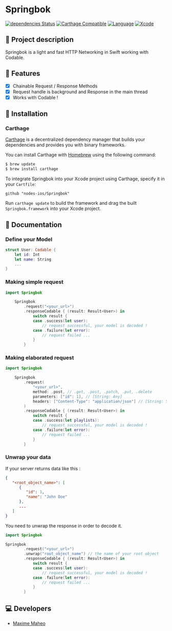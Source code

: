 # Springbok

[![dependencies Status](https://david-dm.org/dwyl/esta/status.svg)](https://david-dm.org/dwyl/esta)
[![Carthage Compatible](https://img.shields.io/badge/Carthage-compatible-4BC51D.svg?style=flat)](https://github.com/Carthage/Carthage)
[![Language](https://img.shields.io/badge/Swift-4.2-brightgreen.svg)](http://swift.org)
[![Xcode](https://img.shields.io/badge/Xcode-10.0-brightgreen.svg)](https://developer.apple.com/download/more/)

## 📖 Project description

Springbok is a light and fast HTTP Networking in Swift working with Codable.

## 📂 Features

- [x] Chainable Request / Response Methods
- [x] Request handle is background and Response in the main thread
- [x] Works with Codable !

## 🔧 Installation

### Carthage

[Carthage](https://github.com/Carthage/Carthage) is a decentralized dependency manager that builds your dependencies and provides you with binary frameworks.

You can install Carthage with [Homebrew](https://brew.sh/) using the following command:

```bash
$ brew update
$ brew install carthage
```

To integrate Springbok into your Xcode project using Carthage, specify it in your `Cartfile`:

```ogdl
github "nodes-ios/Springbok"
```

Run `carthage update` to build the framework and drag the built `Springbok.framework` into your Xcode project.

## 📝 Documentation

### Define your Model

```swift
struct User: Codable {
    let id: Int
    let name: String
    ...
}
```

### Making simple request

```swift
import Springbok

    Springbok
        .request("<your_url>")
        .responseCodable { (result: Result<User>) in
            switch result {
            case .success(let user):
                // request successful, your model is decoded !
            case .failure(let error):
                // request failed ...
            }
        }
```

### Making elaborated request

```swift
import Springbok

    Springbok
        .request(
            "<your_url>", 
            method: .post, // .get, .post, .patch, .put, .delete
            parameters: ["id": 1], // [String: Any]
            headers: ["Content-Type": "application/json"] // [String: String]
        )
        .responseCodable { (result: Result<User>) in
            switch result {
            case .success(let playlists):
                // request successful, your model is decoded !
            case .failure(let error):
                // request failed ...
            }
        }
```

### Unwrap your data

If your server returns data like this :

```json
{
   "<root_object_name>": [
      {
         "id": 1,
         "name": "John Doe"
      },
      ...
   ]
}
```

You need to unwrap the response in order to decode it.

```swift
import Springbok

Springbok
        .request("<your_url>")
        .unwrap("root_object_name") // the name of your root object
        .responseCodable { (result: Result<User>) in
            switch result {
            case .success(let user):
                // request successful, your model is decoded !
            case .failure(let error):
                // request failed ...
            }
        }
```

## 💻 Developers

- [Maxime Maheo](https://github.com/mmaheo)

